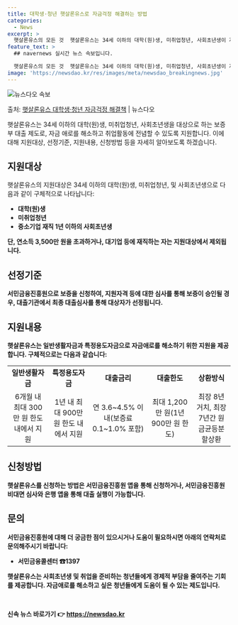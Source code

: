 ```yaml
---
title: 대학생·청년 햇살론유스로 자금걱정 해결하는 방법
categories:
  - News
excerpt: >
  햇살론유스의 모든 것  햇살론유스는 34세 이하의 대학(원)생, 미취업청년, 사회초년생이 자금 걱정을 덜고 …
feature_text: >
  ## navernews 실시간 뉴스 속보입니다.

  햇살론유스의 모든 것  햇살론유스는 34세 이하의 대학(원)생, 미취업청년, 사회초년생이 자금 걱정을 덜고 …
image: 'https://newsdao.kr/res/images/meta/newsdao_breakingnews.jpg'
---
```


![뉴스다오 속보](https://newsdao.kr/res/images/meta/newsdao_breakingnews.jpg)

<p>출처: <a href="https://newsdao.kr/4025" rel="dofollow">햇살론유스 대학생·청년 자금걱정 해결책</a> | 뉴스다오</p>

<p data-ke-size="size16">햇살론유스는 34세 이하의 대학(원)생, 미취업청년, 사회초년생을 대상으로 하는 보증부 대출 제도로, 자금 애로를 해소하고 취업활동에 전념할 수 있도록 지원합니다. 이에 대해 지원대상, 선정기준, 지원내용, 신청방법 등을 자세히 알아보도록 하겠습니다.</p>
<h2 data-ke-size="size26">지원대상</h2>
<p data-ke-size="size16">햇살론유스의 지원대상은 34세 이하의 대학(원)생, 미취업청년, 및 사회초년생으로 다음과 같이 구체적으로 나타납니다:</p>
<ul>
<li><b>대학(원)생</b></li>
<li><b>미취업청년</li>
<li><b>중소기업 재직 1년 이하의 사회초년생</b></li>
</ul>
<p data-ke-size="size16">단, 연소득 3,500만 원을 초과하거나, 대기업 등에 재직하는 자는 지원대상에서 제외됩니다.</p>
<h2 data-ke-size="size26">선정기준</h2>
<p data-ke-size="size16">서민금융진흥원으로 보증을 신청하여, 지원자격 등에 대한 심사를 통해 보증이 승인될 경우, 대출기관에서 최종 대출심사를 통해 대상자가 선정됩니다.</p>
<h2 data-ke-size="size26">지원내용</h2>
<p data-ke-size="size16">햇살론유스는 일반생활자금과 특정용도자금으로 자금애로를 해소하기 위한 지원을 제공합니다. 구체적으로는 다음과 같습니다:</p>
<table>
<tr>
<td style="text-align: center; height: 17px;"><b>일반생활자금</b></td>
<td style="text-align: center; height: 17px;"><b>특정용도자금</b></td>
<td style="text-align: center; height: 17px;"><b>대출금리</b></td>
<td style="text-align: center; height: 17px;"><b>대출한도</b></td>
<td style="text-align: center; height: 17px;"><b>상환방식</b></td>
</tr>
<tr>
<td style="text-align: center; height: 17px;">6개월 내 최대 300만 원 한도 내에서 지원</td>
<td style="text-align: center; height: 17px;">1년 내 최대 900만 원 한도 내에서 지원</td>
<td style="text-align: center; height: 17px;">연 3.6~4.5% 이내(보증료 0.1~1.0% 포함)</td>
<td style="text-align: center; height: 17px;">최대 1,200만 원(1년 900만 원 한도)</td>
<td style="text-align: center; height: 17px;">최장 8년 거치, 최장 7년간 원금균등분할상환</td>
</tr>
</table>
<h2 data-ke-size="size26">신청방법</h2>
<p data-ke-size="size16">햇살론유스를 신청하는 방법은 서민금융진흥원 앱을 통해 신청하거나, 서민금융진흥원 비대면 심사와 은행 앱을 통해 대출 실행이 가능합니다.</p>
<h2 data-ke-size="size26">문의</h2>
<p data-ke-size="size16">서민금융진흥원에 대해 더 궁금한 점이 있으시거나 도움이 필요하시면 아래의 연락처로 문의해주시기 바랍니다:</p>
<ul>
<li><b>서민금융콜센터 ☎1397</b></li>
</ul>
<p data-ke-size="size16">햇살론유스는 사회초년생 및 취업을 준비하는 청년들에게 경제적 부담을 줄여주는 기회를 제공합니다. 자금애로를 해소하고 싶은 청년들에게 도움이 될 수 있는 제도입니다.</p>
<p data-ke-size="size16">&nbsp;</p> 

신속 뉴스 바로가기 👉 <a href="https://newsdao.kr" rel="dofollow">https://newsdao.kr</a>


